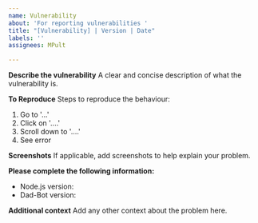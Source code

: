 ```yaml
---
name: Vulnerability
about: 'For reporting vulnerabilities '
title: "[Vulnerability] | Version | Date"
labels: ''
assignees: MPult

---
```


**Describe the vulnerability**
A clear and concise description of what the vulnerability is.

**To Reproduce**
Steps to reproduce the behaviour:
1. Go to '...'
2. Click on '....'
3. Scroll down to '....'
4. See error

**Screenshots**
If applicable, add screenshots to help explain your problem.

**Please complete the following information:**
 - Node.js version: 
 - Dad-Bot version: 

**Additional context**
Add any other context about the problem here.
